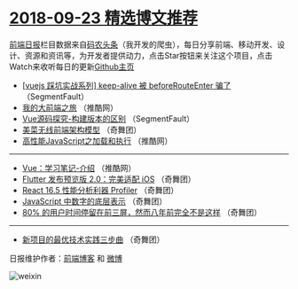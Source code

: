 # [2018-09-23 精选博文推荐](https://toutiao.qdkfweb.cn/date/2018/09/23)

[前端日报](https://qdkfweb.cn/c/news)栏目数据来自[码农头条](https://toutiao.qdkfweb.cn/)（我开发的爬虫），每日分享前端、移动开发、设计、资源和资讯等，为开发者提供动力，点击Star按钮来关注这个项目，点击Watch来收听每日的更新[Github主页](https://github.com/kujian/frontendDaily)
* [[vuejs 踩坑实战系列] keep-alive 被 beforeRouteEnter 骗了](https://toutiao.qdkfweb.cn/87187.html) （SegmentFault）
* [我的大前端之旅](https://toutiao.qdkfweb.cn/87189.html) （推酷网）
* [Vue源码探究-构建版本的区别](https://toutiao.qdkfweb.cn/87188.html) （SegmentFault）
* [美菜无线前端架构模型](https://toutiao.qdkfweb.cn/87192.html) （奇舞团）
* [高性能JavaScript之加载和执行](https://toutiao.qdkfweb.cn/87190.html) （推酷网）

***
* [Vue：学习笔记-介绍](https://toutiao.qdkfweb.cn/87191.html) （推酷网）
* [Flutter 发布预览版 2.0：完美适配 iOS](https://toutiao.qdkfweb.cn/87193.html) （奇舞团）
* [React 16.5  性能分析利器 Profiler](https://toutiao.qdkfweb.cn/87194.html) （奇舞团）
* [JavaScript 中数字的底层表示](https://toutiao.qdkfweb.cn/87195.html) （奇舞团）
* [80% 的用户时间停留在前三屏，然而八年前完全不是这样](https://toutiao.qdkfweb.cn/87196.html) （奇舞团）

***
* [新项目的最优技术实践三步曲](https://toutiao.qdkfweb.cn/87197.html) （奇舞团）

日报维护作者：[前端博客](https://qdkfweb.cn/) 和 [微博](https://qdkfweb.cn/go/weibo)

![weixin](https://user-images.githubusercontent.com/3055447/38468989-651132ac-3b80-11e8-8e6b-15122322a9d7.png)